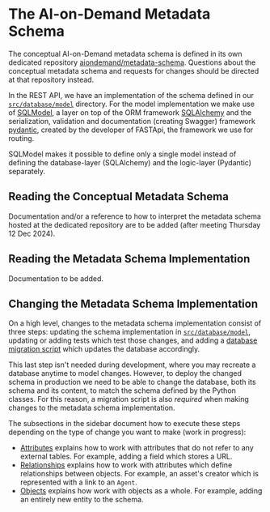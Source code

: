 # The AI-on-Demand Metadata Schema
The conceptual AI-on-Demand metadata schema is defined in its own dedicated repository [aiondemand/metadata-schema](https://github.com/aiondemand/metadata-schema).
Questions about the conceptual metadata schema and requests for changes should be directed at that repository instead.

In the REST API, we have an implementation of the schema defined in our [`src/database/model`](https://github.com/aiondemand/AIOD-rest-api/tree/develop/src/database/model) directory.
For the model implementation we make use of [SQLModel](https://sqlmodel.tiangolo.com/), a layer
on top of the ORM framework [SQLAlchemy](https://www.sqlalchemy.org/) and the serialization,
validation and documentation (creating Swagger) framework [pydantic](https://docs.pydantic.dev/),
created by the developer of FASTApi, the framework we use for routing.

SQLModel makes it possible to define only a single model instead of defining the database-layer
(SQLAlchemy) and the logic-layer (Pydantic) separately.

## Reading the Conceptual Metadata Schema
Documentation and/or a reference to how to interpret the metadata schema hosted at the dedicated repository are to be added (after meeting Thursday 12 Dec 2024).

## Reading the Metadata Schema Implementation
Documentation to be added.

## Changing the Metadata Schema Implementation
On a high level, changes to the metadata schema implementation consist of three steps: 
updating the schema implementation in [`src/database/model`](https://github.com/aiondemand/AIOD-rest-api/tree/develop/src/database/model),
updating or adding tests which test those changes,
and adding a [database migration script]() which updates the database accordingly.

This last step isn't needed during development, where you may recreate a database anytime to model changes.
However, to deploy the changed schema in production we need to be able to change the database,
both its schema and its content, to match the schema defined by the Python classes.
For this reason, a migration script is also _required_ when making changes to the metadata schema implementation.

The subsections in the sidebar document how to execute these steps depending on the type of change you want to make (work in progress):

 - [Attributes](attributes.md) explains how to work with attributes that do not refer to any external tables. For example, adding a field which stores a URL.
 - [Relationships](relationships.md) explains how to work with attributes which define relationships between objects. For example, an asset's creator which is represented with a link to an `Agent`.
 - [Objects](objects.md) explains how work with objects as a whole. For example, adding an entirely new entity to the schema.


